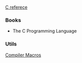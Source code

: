 [C referece](https://en.cppreference.com/w/c)

### Books
- The C Programming Language

### Utils
[Compiler Macros](https://sourceforge.net/p/predef/wiki/OperatingSystems/)

